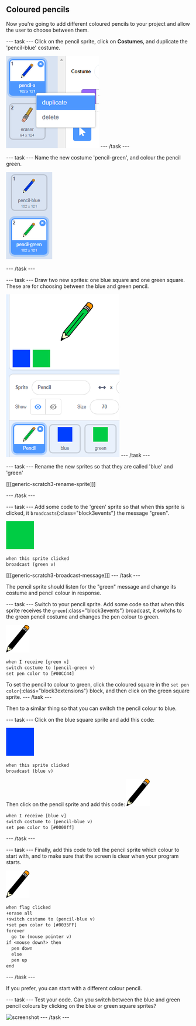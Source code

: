 ## Coloured pencils

Now you're going to add different coloured pencils to your project and allow the user to choose between them.

--- task ---
Click on the pencil sprite, click on **Costumes**, and duplicate the 'pencil-blue' costume.

![screenshot](images/paint-blue-duplicate.png)
--- /task ---

--- task ---
Name the new costume 'pencil-green', and colour the pencil green.

![screenshot](images/paint-pencil-green.png)

--- /task ---

--- task ---
Draw two new sprites: one blue square and one green square. These are for choosing between the blue and green pencil.

![screenshot](images/paint-selectors.png)
--- /task ---

--- task ---
Rename the new sprites so that they are called 'blue' and 'green'

[[[generic-scratch3-rename-sprite]]]

--- /task ---

--- task ---
Add some code to the 'green' sprite so that when this sprite is clicked, it `broadcasts`{:class="block3events"} the message "green".

![green square](images/green_square.png)
```blocks3
when this sprite clicked
broadcast (green v)
```

[[[generic-scratch3-broadcast-message]]]
--- /task ---

The pencil sprite should listen for the "green" message and change its costume and pencil colour in response.

--- task ---
Switch to your pencil sprite. Add some code so that when this sprite receives the `green`{:class="block3events"} broadcast, it switchs to the green pencil costume and changes the pen colour to green.

![pencil](images/pencil.png)

```blocks3
when I receive [green v]
switch costume to (pencil-green v)
set pen color to [#00CC44]
```

To set the pencil to colour to green, click the coloured square in the `set pen color`{:class="block3extensions"} block, and then click on the green square sprite.
--- /task ---

Then to a similar thing so that you can switch the pencil colour to blue.

--- task ---
Click on the blue square sprite and add this code:

![blue_square](images/blue_square.png)
```blocks3
when this sprite clicked
broadcast (blue v)
```

Then click on the pencil sprite and add this code:
![pencil](images/pencil.png)
```blocks3
when I receive [blue v]
switch costume to (pencil-blue v)
set pen color to [#0000ff]
```
--- /task --- 

--- task ---
Finally, add this code to tell the pencil sprite which colour to start with, and to make sure that the screen is clear when your program starts.

![pencil](images/pencil.png)
```blocks3
when flag clicked
+erase all
+switch costume to (pencil-blue v)
+set pen color to [#0035FF]
forever
  go to (mouse pointer v)
if <mouse down?> then
  pen down
  else
  pen up
end
```
--- /task ---

If you prefer, you can start with a different colour pencil.

--- task ---
Test your code. Can you switch between the blue and green pencil colours by clicking on the blue or green square sprites?

![screenshot](images/paint-pens-test.png)
--- /task ---

